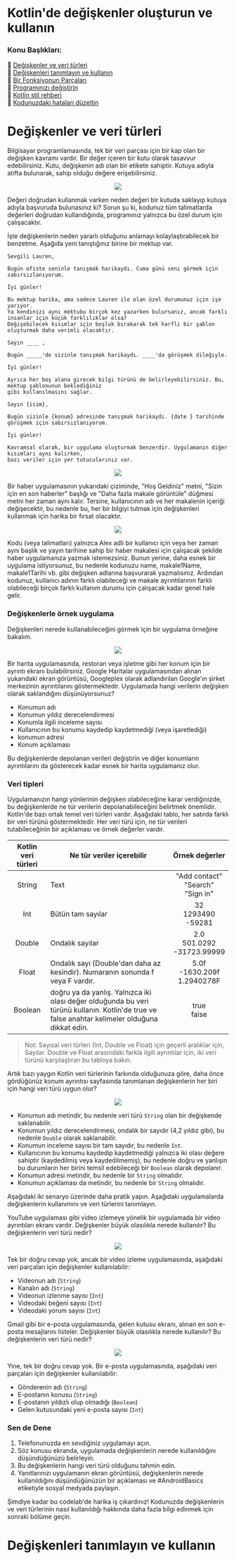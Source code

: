 # Kotlin'de değişkenler oluşturun ve kullanın


### Konu Başlıkları:

📌  [Değişkenler ve veri türleri](#1) <br>
📌  [Değişkenleri tanımlayın ve kullanın](#2) <br>
📌  [Bir Fonksiyonun Parçaları](#0) <br>
📌  [Programınızı değiştirin](#0) <br>
📌  [Kotlin stil rehberi](#0) <br>
📌  [Kodunuzdaki hataları düzeltin](#0) <br>

#

# <a name="1"></a>Değişkenler ve veri türleri

Bilgisayar programlamasında, tek bir veri parçası için bir kap olan bir değişken kavramı vardır. Bir değer içeren bir kutu olarak tasavvur edebilirsiniz. Kutu, değişkenin adı olan bir etikete sahiptir. Kutuya adıyla atıfta bulunarak, sahip olduğu değere erişebilirsiniz.

<p align="center">
  <img src="https://user-images.githubusercontent.com/70329389/166337582-c3b85a74-0cf5-4aa2-9177-7f94d38a1f37.png" />
</p>

Değeri doğrudan kullanmak varken neden değeri bir kutuda saklayıp kutuya adıyla başvuruda bulunasınız ki? Sorun şu ki, kodunuz tüm talimatlarda değerleri doğrudan kullandığında, programınız yalnızca bu özel durum için çalışacaktır.

İşte değişkenlerin neden yararlı olduğunu anlamayı kolaylaştırabilecek bir benzetme. Aşağıda yeni tanıştığınız birine bir mektup var.

```
Sevgili Lauren,

Bugün ofiste seninle tanışmak harikaydı. Cuma günü seni görmek için sabırsızlanıyorum.

İyi günler!

Bu mektup harika, ama sadece Lauren ile olan özel durumunuz için işe yarıyor.
Ya kendinizi aynı mektubu birçok kez yazarken bulursanız, ancak farklı insanlar için küçük farklılıklar olsa?
Değişebilecek kısımlar için boşluk bırakarak tek harfli bir şablon oluşturmak daha verimli olacaktır.

Sayın ____ ,

Bugün _____'de sizinle tanışmak harikaydı. ____'da görüşmek dileğiyle.

İyi günler!

Ayrıca her boş alana girecek bilgi türünü de belirleyebilirsiniz. Bu, mektup şablonunun beklediğiniz
gibi kullanılmasını sağlar.

Sayın {isim},

Bugün sizinle {konum} adresinde tanışmak harikaydı. {date } tarihinde görüşmek için sabırsızlanıyorum.

İyi günler!

Kavramsal olarak, bir uygulama oluşturmak benzerdir. Uygulamanın diğer kısımları aynı kalırken,
bazı veriler için yer tutucularınız var.

```

<p align="center">
  <img src="https://user-images.githubusercontent.com/70329389/166338031-4be145b6-4cc9-4b87-8fb7-8e887c8e3918.png" />
</p>

Bir haber uygulamasının yukarıdaki çiziminde, "Hoş Geldiniz" metni, "Sizin için en son haberler" başlığı ve "Daha fazla makale görüntüle" düğmesi metni her zaman aynı kalır. Tersine, kullanıcının adı ve her makalenin içeriği değişecektir, bu nedenle bu, her bir bilgiyi tutmak için değişkenleri kullanmak için harika bir fırsat olacaktır.

<p align="center">
  <img src="https://user-images.githubusercontent.com/70329389/166338188-7ceb7a11-0234-4f52-9f05-15fac9cb26ec.png" />
</p>

Kodu (veya talimatları) yalnızca Alex adlı bir kullanıcı için veya her zaman aynı başlık ve yayın tarihine sahip bir haber makalesi için çalışacak şekilde haber uygulamanıza yazmak istemezsiniz. Bunun yerine, daha esnek bir uygulama istiyorsunuz, bu nedenle kodunuzu name, makale1Name, makale1Tarihi vb. gibi değişken adlarına başvurarak yazmalısınız. Ardından kodunuz, kullanıcı adının farklı olabileceği ve makale ayrıntılarının farklı olabileceği birçok farklı kullanım durumu için çalışacak kadar genel hale gelir.

### Değişkenlerle örnek uygulama

Değişkenleri nerede kullanabileceğini görmek için bir uygulama örneğine bakalım.

<p align="center">
  <img src="https://user-images.githubusercontent.com/70329389/166338363-a824c06e-c528-40d5-bd5f-dd45f0626b34.png" />
</p>

Bir harita uygulamasında, restoran veya işletme gibi her konum için bir ayrıntı ekranı bulabilirsiniz. Google Haritalar uygulamasından alınan yukarıdaki ekran görüntüsü, Googleplex olarak adlandırılan Google'ın şirket merkezinin ayrıntılarını göstermektedir. Uygulamada hangi verilerin değişken olarak saklandığını düşünüyorsunuz?

- Konumun adı
- Konumun yıldız derecelendirmesi
- Konumla ilgili inceleme sayısı
- Kullanıcının bu konumu kaydedip kaydetmediği (veya işaretlediği)
- konumun adresi
- Konum açıklaması

Bu değişkenlerde depolanan verileri değiştirin ve diğer konumların ayrıntılarını da gösterecek kadar esnek bir harita uygulamanız olur.

### Veri tipleri

Uygulamanızın hangi yönlerinin değişken olabileceğine karar verdiğinizde, bu değişkenlerde ne tür verilerin depolanabileceğini belirtmek önemlidir. Kotlin'de bazı ortak temel veri türleri vardır. Aşağıdaki tablo, her satırda farklı bir veri türünü göstermektedir. Her veri türü için, ne tür verileri tutabileceğinin bir açıklaması ve örnek değerler vardır.

| Kotlin veri türleri | Ne tür veriler içerebilir |Örnek değerler |
|:---------------:|---------------| :------------------:|
|String|Text|"Add contact"<br> "Search"<br> "Sign in"|
|Int|Bütün tam sayılar|32<br> 1293490<br> -59281|
|Double|Ondalık sayılar |2.0<br> 501.0292<br> -31723.99999|
|Float|Ondalık sayı (Double'dan daha az kesindir). Numaranın sonunda f veya F vardır.|5.0f<br> -1630.209f<br> 1.2940278F|
|Boolean|doğru ya da yanlış. Yalnızca iki olası değer olduğunda bu veri türünü kullanın. Kotlin'de true ve false anahtar kelimeler olduğuna dikkat edin.|true<br> false|

> Not: Sayısal veri türleri (Int, Double ve Float) için geçerli aralıklar için, Sayılar. Double ve Float arasındaki farkla ilgili ayrıntılar için, iki veri türünü karşılaştıran bu tabloya bakın.

Artık bazı yaygın Kotlin veri türlerinin farkında olduğunuza göre, daha önce gördüğünüz konum ayrıntısı sayfasında tanımlanan değişkenlerin her biri için hangi veri türü uygun olur?

<p align="center">
  <img src="https://user-images.githubusercontent.com/70329389/166339651-2d6cf8a7-3f55-4066-9a9c-179ff3501d18.png" />
</p>

- Konumun adı metindir, bu nedenle veri türü `String` olan bir değişkende saklanabilir.
- Konumun yıldız derecelendirmesi, ondalık bir sayıdır (4,2 yıldız gibi), bu nedenle `Double` olarak saklanabilir.
- Konumun inceleme sayısı bir tam sayıdır, bu nedenle `Int`.
- Kullanıcının bu konumu kaydedip kaydetmediği yalnızca iki olası değere sahiptir (kaydedilmiş veya kaydedilmemiş), bu nedenle doğru ve yanlışın bu durumların her birini temsil edebileceği bir `Boolean` olarak depolanır.
- Konumun adresi metindir, bu nedenle bir `String` olmalıdır.
- Konumun açıklaması da metindir, bu nedenle bir `String` olmalıdır.

Aşağıdaki iki senaryo üzerinde daha pratik yapın. Aşağıdaki uygulamalarda değişkenlerin kullanımını ve veri türlerini tanımlayın.

YouTube uygulaması gibi video izlemeye yönelik bir uygulamada bir video ayrıntıları ekranı vardır. Değişkenler büyük olasılıkla nerede kullanılır? Bu değişkenlerin veri türü nedir?

<p align="center">
  <img src="https://user-images.githubusercontent.com/70329389/166339958-f8b1a3b5-bdb1-4a39-91ab-2051c0700d1d.png" />
</p>

Tek bir doğru cevap yok, ancak bir video izleme uygulamasında, aşağıdaki veri parçaları için değişkenler kullanılabilir:

- Videonun adı (`String`)
- Kanalın adı (`String`)
- Videonun izlenme sayısı (`Int`)
- Videodaki beğeni sayısı (`Int`)
- Videodaki yorum sayısı (`Int`)

Gmail gibi bir e-posta uygulamasında, gelen kutusu ekranı, alınan en son e-posta mesajlarını listeler. Değişkenler büyük olasılıkla nerede kullanılır? Bu değişkenlerin veri türü nedir?

<p align="center">
  <img src="https://user-images.githubusercontent.com/70329389/166340145-9d9c35e5-fb7b-47c7-ad31-cb24d3f7db57.png" />
</p>

Yine, tek bir doğru cevap yok. Bir e-posta uygulamasında, aşağıdaki veri parçaları için değişkenler kullanılabilir:

- Gönderenin adı (`String`)
- E-postanın konusu (`String`)
- E-postanın yıldızlı olup olmadığı (`Boolean`)
- Gelen kutusundaki yeni e-posta sayısı (`Int`)

### Sen de Dene

1. Telefonunuzda en sevdiğiniz uygulamayı açın.
2. Söz konusu ekranda, uygulamada değişkenlerin nerede kullanıldığını düşündüğünüzü belirleyin.
3. Bu değişkenlerin hangi veri türü olduğunu tahmin edin.
4. Yanıtlarınızı uygulamanın ekran görüntüsü, değişkenlerin nerede kullanıldığını düşündüğünüzün bir açıklaması ve #AndroidBasics etiketiyle sosyal medyada paylaşın.

Şimdiye kadar bu codelab'de harika iş çıkardınız! Kodunuzda değişkenlerin ve veri türlerinin nasıl kullanıldığı hakkında daha fazla bilgi edinmek için sonraki bölüme geçin.

# <a name="2"></a>Değişkenleri tanımlayın ve kullanın








